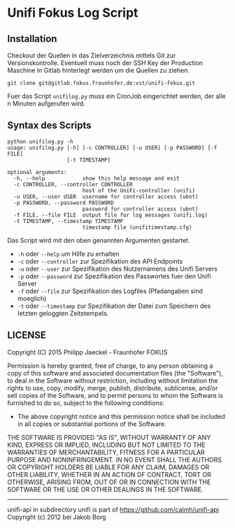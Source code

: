 # Unifi Fokus Log Script

## Installation

Checkout der Quellen in das Zielverzeichnis mittels Git zur Versionskontrolle. Eventuell muss noch der SSH Key der Production Maschine in Gitlab hinterlegt werden um die Quellen zu ziehen.

```
git clone git@gitlab.fokus.fraunhofer.de:vst/unifi-fokus.git
```

Fuer das Script `unifilog.py` muss ein CronJob eingerichtet werden, der alle n Minuten aufgerufen wird.

## Syntax des Scripts

```
python unifilog.py -h
usage: unifilog.py [-h] [-c CONTROLLER] [-u USER] [-p PASSWORD] [-f FILE]
                   [-t TIMESTAMP]

optional arguments:
  -h, --help            show this help message and exit
  -c CONTROLLER, --controller CONTROLLER
                        host of the UniFi-controller (unifi)
  -u USER, --user USER  username for controller access (ubnt)
  -p PASSWORD, --password PASSWORD
                        password for controller access (ubnt)
  -f FILE, --file FILE  output file for log messages (unifi.log)
  -t TIMESTAMP, --timestamp TIMESTAMP
                        timestamp file (unifitimestamp.cfg)
```

Das Script wird mit den oben genannten Argumenten gestartet.

  * `-h` oder `--help` um Hilfe zu erhalten
  * `-c` oder `--controller` zur Spezifikation des API Endpoints
  * `-u` oder `--user` zur Spezifikation des Nutzernamens des Unifi Servers
  * `-p` oder `--password` zur Spezifikation des Passwortes fuer den Unifi Server
  * `-f` oder `--file` zur Spezifikation des Logfiles (Pfadangaben sind moeglich)
  * `-t` oder `--timestamp` zur Spezifikation der Datei zum Speichern des letzten geloggten Zeitstempels.

## LICENSE

Copyright (C) 2015 Philipp Jaeckel - Fraunhofer FOKUS

Permission is hereby granted, free of charge, to any person obtaining a copy of
this software and associated documentation files (the "Software"), to deal in
the Software without restriction, including without limitation the rights to
use, copy, modify, merge, publish, distribute, sublicense, and/or sell copies
of the Software, and to permit persons to whom the Software is furnished to do
so, subject to the following conditions:

- The above copyright notice and this permission notice shall be included in
all copies or substantial portions of the Software.

THE SOFTWARE IS PROVIDED "AS IS", WITHOUT WARRANTY OF ANY KIND, EXPRESS OR
IMPLIED, INCLUDING BUT NOT LIMITED TO THE WARRANTIES OF MERCHANTABILITY,
FITNESS FOR A PARTICULAR PURPOSE AND NONINFRINGEMENT. IN NO EVENT SHALL THE
AUTHORS OR COPYRIGHT HOLDERS BE LIABLE FOR ANY CLAIM, DAMAGES OR OTHER
LIABILITY, WHETHER IN AN ACTION OF CONTRACT, TORT OR OTHERWISE, ARISING FROM,
OUT OF OR IN CONNECTION WITH THE SOFTWARE OR THE USE OR OTHER DEALINGS IN THE
SOFTWARE.

---

unifi-api in subdirectory unifi is part of https://github.com/calmh/unifi-api
Copyright (c) 2012 bei Jakob Borg
